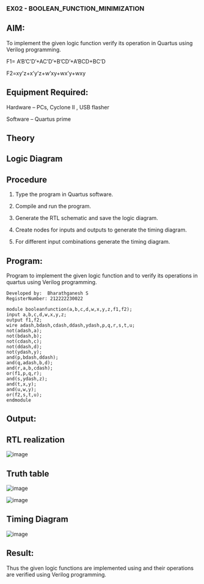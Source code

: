 ### EX02 - BOOLEAN_FUNCTION_MINIMIZATION

## AIM:

To implement the given logic function verify its operation in Quartus using Verilog programming.

F1= A’B’C’D’+AC’D’+B’CD’+A’BCD+BC’D 

F2=xy’z+x’y’z+w’xy+wx’y+wxy

## Equipment Required:

Hardware – PCs, Cyclone II , USB flasher

Software – Quartus prime

## Theory

## Logic Diagram

## Procedure

1.	Type the program in Quartus software.

2.	Compile and run the program.

3.	Generate the RTL schematic and save the logic diagram.

4.	Create nodes for inputs and outputs to generate the timing diagram.

5.	For different input combinations generate the timing diagram.


## Program:

Program to implement the given logic function and to verify its operations in quartus using Verilog programming. 
```
Developed by:  Bharathganesh S
RegisterNumber: 212222230022
```

```
module booleanfunction(a,b,c,d,w,x,y,z,f1,f2);
input a,b,c,d,w,x,y,z;
output f1,f2;
wire adash,bdash,cdash,ddash,ydash,p,q,r,s,t,u;
not(adash,a);
not(bdash,b);
not(cdash,c);
not(ddash,d);
not(ydash,y);
and(p,bdash,ddash);
and(q,adash,b,d);
and(r,a,b,cdash);
or(f1,p,q,r);
and(s,ydash,z);
and(t,x,y);
and(u,w,y);
or(f2,s,t,u);
endmodule

```
## Output:
## RTL realization

![image](https://github.com/user-attachments/assets/e6d385e0-e0bb-4985-b041-a04939114e8f)

## Truth table

![image](https://github.com/user-attachments/assets/041a8c1d-4c67-4f90-966d-a673c7c2082c)

![image](https://github.com/user-attachments/assets/3b0fd628-41ae-44fe-8697-a60cd4aca7e8)


## Timing Diagram
![image](https://github.com/user-attachments/assets/f8fe5349-55c1-42ce-8956-48d5dae512da)


## Result:

Thus the given logic functions are implemented using and their operations are verified using Verilog programming.

